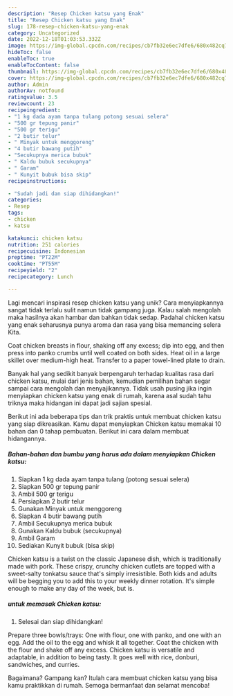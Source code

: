 ```yaml
---
description: "Resep Chicken katsu yang Enak"
title: "Resep Chicken katsu yang Enak"
slug: 178-resep-chicken-katsu-yang-enak
category: Uncategorized
date: 2022-12-18T01:03:53.332Z
image: https://img-global.cpcdn.com/recipes/cb7fb32e6ec7dfe6/680x482cq70/chicken-katsu-foto-resep-utama.jpg
hideToc: false
enableToc: true
enableTocContent: false
thumbnail: https://img-global.cpcdn.com/recipes/cb7fb32e6ec7dfe6/680x482cq70/chicken-katsu-foto-resep-utama.jpg
cover: https://img-global.cpcdn.com/recipes/cb7fb32e6ec7dfe6/680x482cq70/chicken-katsu-foto-resep-utama.jpg
author: Admin
authorAv: notfound
ratingvalue: 3.5
reviewcount: 23
recipeingredient:
- "1 kg dada ayam tanpa tulang potong sesuai selera"
- "500 gr tepung panir"
- "500 gr terigu"
- "2 butir telur"
- " Minyak untuk menggoreng"
- "4 butir bawang putih"
- "Secukupnya merica bubuk"
- " Kaldu bubuk secukupnya"
- " Garam"
- " Kunyit bubuk bisa skip"
recipeinstructions:

- "Sudah jadi dan siap dihidangkan!"
categories:
- Resep
tags:
- chicken
- katsu

katakunci: chicken katsu 
nutrition: 251 calories
recipecuisine: Indonesian
preptime: "PT22M"
cooktime: "PT55M"
recipeyield: "2"
recipecategory: Lunch

---
```





Lagi mencari inspirasi resep chicken katsu yang unik? Cara menyiapkannya sangat tidak terlalu sulit namun tidak gampang juga. Kalau salah mengolah maka hasilnya akan hambar dan bahkan tidak sedap. Padahal chicken katsu yang enak seharusnya punya aroma dan rasa yang bisa memancing selera Kita.





Coat chicken breasts in flour, shaking off any excess; dip into egg, and then press into panko crumbs until well coated on both sides. Heat oil in a large skillet over medium-high heat. Transfer to a paper towel-lined plate to drain.

Banyak hal yang sedikit banyak berpengaruh terhadap kualitas rasa dari chicken katsu, mulai dari jenis bahan, kemudian pemilihan bahan segar sampai cara mengolah dan menyajikannya. Tidak usah pusing jika ingin menyiapkan chicken katsu yang enak di rumah, karena asal sudah tahu triknya maka hidangan ini dapat jadi sajian spesial.






Berikut ini ada beberapa tips dan trik praktis untuk membuat chicken katsu yang siap dikreasikan. Kamu dapat menyiapkan Chicken katsu memakai 10 bahan dan 0 tahap pembuatan. Berikut ini cara dalam membuat hidangannya.

<!--inarticleads1-->

##### Bahan-bahan dan bumbu yang harus ada dalam menyiapkan Chicken katsu:

1. Siapkan 1 kg dada ayam tanpa tulang (potong sesuai selera)
1. Siapkan 500 gr tepung panir
1. Ambil 500 gr terigu
1. Persiapkan 2 butir telur
1. Gunakan  Minyak untuk menggoreng
1. Siapkan 4 butir bawang putih
1. Ambil Secukupnya merica bubuk
1. Gunakan  Kaldu bubuk (secukupnya)
1. Ambil  Garam
1. Sediakan  Kunyit bubuk (bisa skip)


Chicken katsu is a twist on the classic Japanese dish, which is traditionally made with pork. These crispy, crunchy chicken cutlets are topped with a sweet-salty tonkatsu sauce that&#39;s simply irresistible. Both kids and adults will be begging you to add this to your weekly dinner rotation. It&#39;s simple enough to make any day of the week, but is. 

<!--inarticleads2-->

#####  untuk memasak Chicken katsu:


1. Selesai dan siap dihidangkan!

Prepare three bowls/trays: One with flour, one with panko, and one with an egg. Add the oil to the egg and whisk it all together. Coat the chicken with the flour and shake off any excess. Chicken katsu is versatile and adaptable, in addition to being tasty. It goes well with rice, donburi, sandwiches, and curries. 

Bagaimana? Gampang kan? Itulah cara membuat chicken katsu yang bisa kamu praktikkan di rumah. Semoga bermanfaat dan selamat mencoba!
